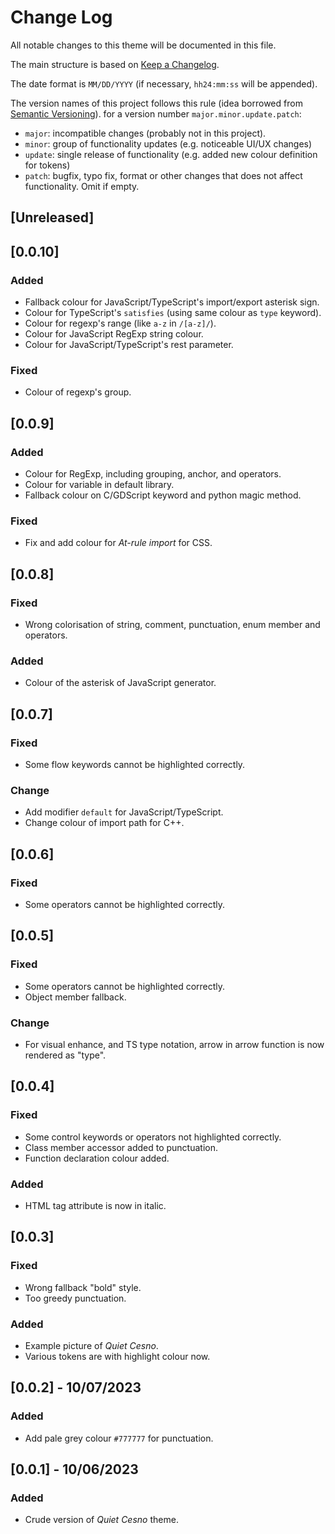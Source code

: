 # Change Log

All notable changes to this theme will be documented in this file.

The main structure is based on [Keep a Changelog](https://keepachangelog.com/en/1.0.0/).

The date format is `MM/DD/YYYY` (if necessary, `hh24:mm:ss` will be appended).

The version names of this project follows this rule (idea borrowed from [Semantic Versioning](https://semver.org/spec/v2.0.0.html)).
for a version number `major.minor.update.patch`:
* `major`: incompatible changes (probably not in this project).
* `minor`: group of functionality updates (e.g. noticeable UI/UX changes)
* `update`: single release of functionality (e.g. added new colour definition for tokens)
* `patch`: bugfix, typo fix, format or other changes that does not affect functionality. Omit if empty.

## [Unreleased]

## [0.0.10]

### Added

* Fallback colour for JavaScript/TypeScript's import/export asterisk sign.
* Colour for TypeScript's `satisfies` (using same colour as `type` keyword).
* Colour for regexp's range (like `a-z` in `/[a-z]/`).
* Colour for JavaScript RegExp string colour.
* Colour for JavaScript/TypeScript's rest parameter.

### Fixed

* Colour of regexp's group.

## [0.0.9]

### Added

* Colour for RegExp, including grouping, anchor, and operators.
* Colour for variable in default library.
* Fallback colour on C/GDScript keyword and python magic method.

### Fixed

* Fix and add colour for *At-rule import* for CSS.

## [0.0.8]

### Fixed

* Wrong colorisation of string, comment, punctuation, enum member and operators.

### Added

* Colour of the asterisk of JavaScript generator.

## [0.0.7]

### Fixed

* Some flow keywords cannot be highlighted correctly.

### Change

* Add modifier `default` for JavaScript/TypeScript.
* Change colour of import path for C++.

## [0.0.6]

### Fixed

* Some operators cannot be highlighted correctly.

## [0.0.5]

### Fixed

* Some operators cannot be highlighted correctly.
* Object member fallback.

### Change

* For visual enhance, and TS type notation, arrow in arrow function is now
  rendered as "type".

## [0.0.4]

### Fixed

* Some control keywords or operators not highlighted correctly.
* Class member accessor added to punctuation.
* Function declaration colour added.

### Added

* HTML tag attribute is now in italic.

## [0.0.3]

### Fixed

* Wrong fallback "bold" style.
* Too greedy punctuation.

### Added

* Example picture of *Quiet Cesno*.
* Various tokens are with highlight colour now.

## [0.0.2] - 10/07/2023

### Added

* Add pale grey colour `#777777` for punctuation.

## [0.0.1] - 10/06/2023

### Added

* Crude version of *Quiet Cesno* theme.